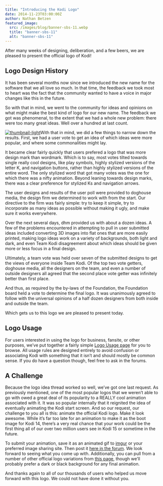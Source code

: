 ```yaml
---
title: "Introducing the Kodi Logo"
date: 2014-11-23T03:00:00Z
author: Nathan Betzen
featured_image:
  src: /images/blog/banner-sbs-11.webp
  title: "banner-sbs-11"
  alt: "banner-sbs-11"
---
```


After many weeks of designing, deliberation, and a few beers, we are pleased to present the official logo of Kodi!

## Logo Design History

It has been several months now since we introduced the new name for the software that we all love so much. In that time, the feedback we took most to heart was the fact that the community wanted to have a voice in major changes like this in the future.

So with that in mind, we went to the community for ideas and opinions on what might make the best kind of logo for our new name. The feedback we got was phenomenal, to the extent that we had a whole new problem: there were too many great ideas. Well over a hundred at last count.

[![thumbnail-light](/sites/default/files/uploads/thumbnail-light-300x300.webp)](/sites/default/files/uploads/thumbnail-light.webp)With that in mind, we did a few things to narrow down the results. First, we had a user vote to get an idea of which ideas were more popular, and where some commonalities might lay.

It became clear fairly quickly that users prefered a logo that was more design mark than wordmark. Which is to say, most votes tilted towards single really cool designs, like play symbols, highly stylized versions of the letter K, and navigation buttons, rather than highly stylized versions of the entire word. The only stylized word that got many votes was the one for which there was a nifty animation. Beyond leaning towards design marks, there was a clear preference for stylized Ks and navigation arrows.

The user designs and results of the user poll were provided to doghouse media, the design firm we determined to work with from the start. Our directive to the firm was fairly simple: try to keep it simple, try to incorporate as many ideas as possible without making it ugly, and make sure it works everywhere.

Over the next several days, dhm provided us with about a dozen ideas. A few of the problems encountered in attempting to pull in user submitted ideas included converting 3D images into flat ones that are more easily printed, making logo ideas work on a variety of backgrounds, both light and dark, and even Team Kodi disagreement about which ideas should be given more or less focus in a final design.

Ultimately, a team vote was held over seven of the submitted designs to get the views of everyone inside Team Kodi. Of the top two vote getters, doghouse media, all the designers on the team, and even a number of outside designers all agreed that the second place vote getter was infinitely better than first place.

And thus, as required by the by-laws of the Foundation, the Foundation board held a vote to determine the final logo. It was unanimously agreed to follow with the universal opinions of a half dozen designers from both inside and outside the team.

Which gets us to this logo we are pleased to present today.

## Logo Usage

For users interested in using the logo for business, fansite, or other purposes, we’ve put together a fairly simple [Logo Usage page](https://kodi.wiki/view/Official:Visual_Identity_Guidelines) for you to browse. All usage rules are designed entirely to avoid confusion or associating Kodi with something that it isn’t and should mostly be common sense. If you do have a question though, feel free to ask in the forums.

## A Challenge

Because the logo idea thread worked so well, we’ve got one last request. As previously mentioned, one of the most popular logos that we weren’t able to go with owed a great deal of its popularity to a REALLY cool animation associated with it. It was so popular internally that it reignited the idea of eventually animating the Kodi start screen. And so our request, our challenge to you all is this: animate the official Kodi logo. Make it look awesome. While it’s far too late for an animation to make it as the boot image for Kodi 14, there’s a very real chance that your work could be the first thing all of our over two million users see in Kodi 15 or sometime in the future.

To submit your animation, save it as an animated gif to [imgur](https://imgur.com/) or your preferred image sharing site. Then post it [here in the forum](https://forum.kodi.tv/showthread.php?tid=209673). We look forward to seeing what you come up with. Additionally, you can pull from a number of other official logo variations from [this page](https://kodi.wiki/view/Official:Media_center_logos), though we’ll probably prefer a dark or black background for any final animation.

And thanks again to all of our thousands of users who helped us move forward with this logo. We could not have done it without you.
